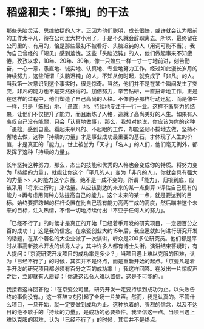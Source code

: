 # 稻盛和夫：「笨拙」的干法


那些头脑灵活、思维敏捷的人才，正因为他们聪明，成长很快，或许就会认为眼前的工作太平凡，待在公司里大材小用了，于是不久就会辞职离去。所以，最终留在公司里的、有用的，恰是那些最初不被看好、头脑迟钝的人（用词可能不当）。我为自己曾经的「短见」感到羞愧。这些「头脑迟钝」的人，他们做起事来不知疲倦，孜孜以求，10年、20年、30年，像一只蝗虫一样一寸一寸地前进，刻苦勤奋，一心一意，愚直地、诚实地、认真地、专业地努力工作。经过如此漫长岁月的持续努力，这些所谓「头脑迟钝」的人，不知从何时起，就变成了「非凡」的人。当我第一次意识到这个事实时，很是惊奇。当然，他们并不是在某个瞬间发生了突变，非凡的能力也不是突然获得的。加倍努力，辛苦钻研，一直拼命地工作，正是在这样的过程中，他们塑造了自己高尚的人格。不像豹子那样行动迅猛，而是像牛一样，只是「笨拙」地、「愚直」地、持续地专注于一行一业。这样不断努力的结果，让他们不仅提升了能力，而且磨炼了人格，造就了高尚美好的人生。如果有人哀叹自己没有能耐，只会「认真地做事」，那么，我想对他说，你应该为你的这种「愚拙」感到自豪。看起来平凡的、不起眼的工作，却能坚韧不拔地去做，坚持不懈地去做，这种「持续的力量」才是事业成功最重要的基石，才体现了人生的价值，才是真正的「能力」。世上被誉为「天才」「名人」的人们，他们毫无例外，都发挥了这种「持续的力量」。

长年坚持这种努力，那么，杰出的技能和优秀的人格也会变成你的特质。将努力变为「持续的力量」，就能让你这个「平凡的人」变为「非凡的人」，你就会具有强大的力量 >>
人的能力这个东西，绝不是一成不变的。所谓「能力」，归根到底，应该采用「将来进行时」来估量。从应该到达的未来的某一点倒算→评估自己现有的能力→再考虑用何种方法提高自己的能力。这个未来的某一点，就是要达到的目标。始终要把跨越的栏杆设置在比自己现有能力高两三成的高度，然后瞄准这个未来的目标，注入热情，不惜一切地持续付出「不亚于任何人的努力」。

「已经不行了」的时候才是真正的开始「已经着手开发的研究项目，一定要百分之百的成功！」这是我的信念。在京瓷创业大约15年后，我应邀就如何进行研究开发的话题，在某个著名的大企业做了一次演讲，听众是200多位研究员。他们都是平时从事高新技术开发的优秀人才，其中许多人都有博士头衔。演讲结束答疑时，有人提问：「京瓷研究开发项目的成功率是多少？」当项目遇上难以克服的困难，认为「已经不行了」的时候，其实并不是终点，而是重新开始的起点。「京瓷凡是着手开发的研究项目都必须有百分之百的成功率！」我这样回答。在发出一片惊叹声之后，立即就有人质疑：「你说这话令人难以置信，这是不可能的。」

我接着这样回答他：「在京瓷公司里，研究开发一定要持续到成功为止。以失败告终的事例没有。」这一答辞立刻引起了全场一片笑声。然而，我是认真的。不管什么项目，一旦开始，就一定要做到成功为止。这种执着的、强烈的信念，以及不达目的绝不歇手的「持续的力量」，是成功的必要条件。我坚信这一点。当项目遇上难以克服的困难，认为「已经不行了」的时候，其实并不是终点。